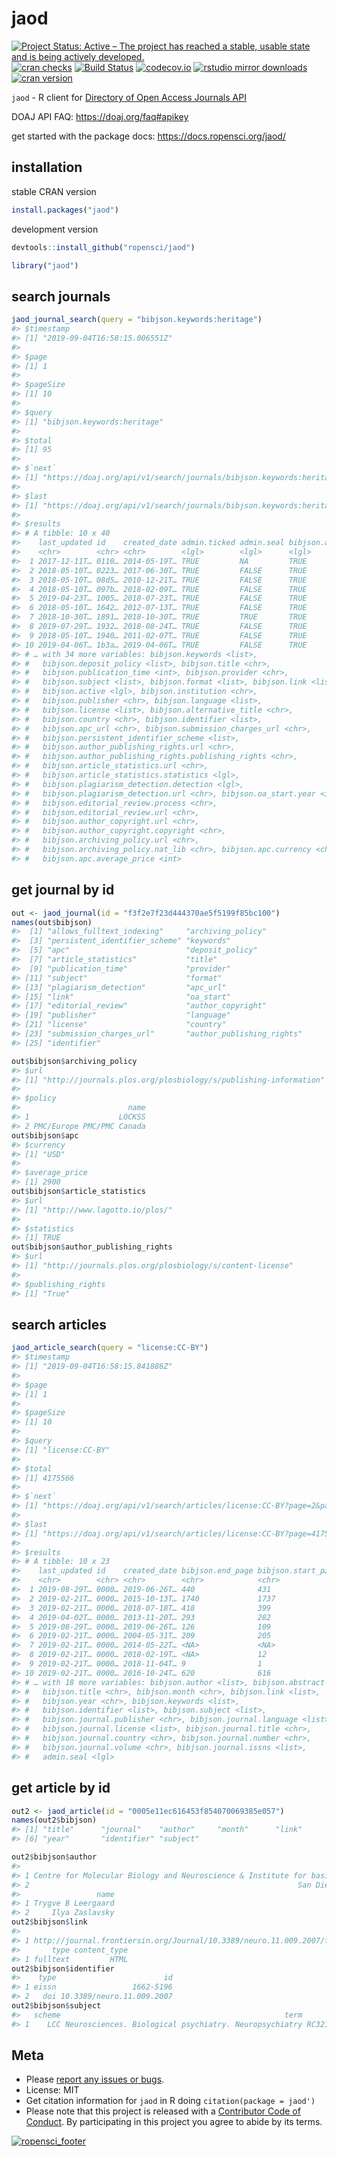 jaod
====



[![Project Status: Active – The project has reached a stable, usable state and is being actively developed.](http://www.repostatus.org/badges/latest/active.svg)](http://www.repostatus.org/#active)
[![cran checks](https://cranchecks.info/badges/worst/jaod)](https://cranchecks.info/pkgs/jaod)
[![Build Status](https://travis-ci.org/ropensci/jaod.svg?branch=master)](https://travis-ci.org/ropensci/jaod)
[![codecov.io](https://codecov.io/github/ropensci/jaod/coverage.svg?branch=master)](https://codecov.io/github/ropensci/jaod?branch=master)
[![rstudio mirror downloads](http://cranlogs.r-pkg.org/badges/jaod)](https://github.com/metacran/cranlogs.app)
[![cran version](http://www.r-pkg.org/badges/version/jaod)](https://cran.r-project.org/package=jaod)

`jaod` - R client for [Directory of Open Access Journals API](https://doaj.org/api/v1/docs)

DOAJ API FAQ: <https://doaj.org/faq#apikey>

get started with the package docs: <https://docs.ropensci.org/jaod/>

## installation

stable CRAN version


```r
install.packages("jaod")
```

development version


```r
devtools::install_github("ropensci/jaod")
```


```r
library("jaod")
```

## search journals


```r
jaod_journal_search(query = "bibjson.keywords:heritage")
#> $timestamp
#> [1] "2019-09-04T16:58:15.006551Z"
#> 
#> $page
#> [1] 1
#> 
#> $pageSize
#> [1] 10
#> 
#> $query
#> [1] "bibjson.keywords:heritage"
#> 
#> $total
#> [1] 95
#> 
#> $`next`
#> [1] "https://doaj.org/api/v1/search/journals/bibjson.keywords:heritage?page=2&pageSize=10"
#> 
#> $last
#> [1] "https://doaj.org/api/v1/search/journals/bibjson.keywords:heritage?page=10&pageSize=10"
#> 
#> $results
#> # A tibble: 10 x 40
#>    last_updated id    created_date admin.ticked admin.seal bibjson.allows_…
#>    <chr>        <chr> <chr>        <lgl>        <lgl>      <lgl>           
#>  1 2017-12-11T… 0110… 2014-05-19T… TRUE         NA         TRUE            
#>  2 2018-05-10T… 0223… 2017-06-30T… TRUE         FALSE      TRUE            
#>  3 2018-05-10T… 08d5… 2010-12-21T… TRUE         FALSE      TRUE            
#>  4 2018-05-10T… 097b… 2018-02-09T… TRUE         FALSE      TRUE            
#>  5 2019-04-23T… 1005… 2018-07-23T… TRUE         FALSE      TRUE            
#>  6 2018-05-10T… 1642… 2012-07-13T… TRUE         FALSE      TRUE            
#>  7 2018-10-30T… 1891… 2018-10-30T… TRUE         TRUE       TRUE            
#>  8 2019-07-29T… 1932… 2018-08-24T… TRUE         FALSE      TRUE            
#>  9 2018-05-10T… 1940… 2011-02-07T… TRUE         FALSE      TRUE            
#> 10 2019-04-06T… 1b3a… 2019-04-06T… TRUE         FALSE      TRUE            
#> # … with 34 more variables: bibjson.keywords <list>,
#> #   bibjson.deposit_policy <list>, bibjson.title <chr>,
#> #   bibjson.publication_time <int>, bibjson.provider <chr>,
#> #   bibjson.subject <list>, bibjson.format <list>, bibjson.link <list>,
#> #   bibjson.active <lgl>, bibjson.institution <chr>,
#> #   bibjson.publisher <chr>, bibjson.language <list>,
#> #   bibjson.license <list>, bibjson.alternative_title <chr>,
#> #   bibjson.country <chr>, bibjson.identifier <list>,
#> #   bibjson.apc_url <chr>, bibjson.submission_charges_url <chr>,
#> #   bibjson.persistent_identifier_scheme <list>,
#> #   bibjson.author_publishing_rights.url <chr>,
#> #   bibjson.author_publishing_rights.publishing_rights <chr>,
#> #   bibjson.article_statistics.url <chr>,
#> #   bibjson.article_statistics.statistics <lgl>,
#> #   bibjson.plagiarism_detection.detection <lgl>,
#> #   bibjson.plagiarism_detection.url <chr>, bibjson.oa_start.year <int>,
#> #   bibjson.editorial_review.process <chr>,
#> #   bibjson.editorial_review.url <chr>,
#> #   bibjson.author_copyright.url <chr>,
#> #   bibjson.author_copyright.copyright <chr>,
#> #   bibjson.archiving_policy.url <chr>,
#> #   bibjson.archiving_policy.nat_lib <chr>, bibjson.apc.currency <chr>,
#> #   bibjson.apc.average_price <int>
```

## get journal by id


```r
out <- jaod_journal(id = "f3f2e7f23d444370ae5f5199f85bc100")
names(out$bibjson)
#>  [1] "allows_fulltext_indexing"     "archiving_policy"            
#>  [3] "persistent_identifier_scheme" "keywords"                    
#>  [5] "apc"                          "deposit_policy"              
#>  [7] "article_statistics"           "title"                       
#>  [9] "publication_time"             "provider"                    
#> [11] "subject"                      "format"                      
#> [13] "plagiarism_detection"         "apc_url"                     
#> [15] "link"                         "oa_start"                    
#> [17] "editorial_review"             "author_copyright"            
#> [19] "publisher"                    "language"                    
#> [21] "license"                      "country"                     
#> [23] "submission_charges_url"       "author_publishing_rights"    
#> [25] "identifier"
```


```r
out$bibjson$archiving_policy
#> $url
#> [1] "http://journals.plos.org/plosbiology/s/publishing-information"
#> 
#> $policy
#>                        name
#> 1                    LOCKSS
#> 2 PMC/Europe PMC/PMC Canada
out$bibjson$apc
#> $currency
#> [1] "USD"
#> 
#> $average_price
#> [1] 2900
out$bibjson$article_statistics
#> $url
#> [1] "http://www.lagotto.io/plos/"
#> 
#> $statistics
#> [1] TRUE
out$bibjson$author_publishing_rights
#> $url
#> [1] "http://journals.plos.org/plosbiology/s/content-license"
#> 
#> $publishing_rights
#> [1] "True"
```


## search articles


```r
jaod_article_search(query = "license:CC-BY")
#> $timestamp
#> [1] "2019-09-04T16:58:15.841886Z"
#> 
#> $page
#> [1] 1
#> 
#> $pageSize
#> [1] 10
#> 
#> $query
#> [1] "license:CC-BY"
#> 
#> $total
#> [1] 4175566
#> 
#> $`next`
#> [1] "https://doaj.org/api/v1/search/articles/license:CC-BY?page=2&pageSize=10"
#> 
#> $last
#> [1] "https://doaj.org/api/v1/search/articles/license:CC-BY?page=417557&pageSize=10"
#> 
#> $results
#> # A tibble: 10 x 23
#>    last_updated id    created_date bibjson.end_page bibjson.start_p…
#>    <chr>        <chr> <chr>        <chr>            <chr>           
#>  1 2019-08-29T… 0000… 2019-06-26T… 440              431             
#>  2 2019-02-21T… 0000… 2015-10-13T… 1740             1737            
#>  3 2019-02-21T… 0000… 2018-07-18T… 418              399             
#>  4 2019-04-02T… 0000… 2013-11-20T… 293              282             
#>  5 2019-08-29T… 0000… 2019-06-26T… 126              109             
#>  6 2019-02-21T… 0000… 2004-05-31T… 209              205             
#>  7 2019-02-21T… 0000… 2014-05-22T… <NA>             <NA>            
#>  8 2019-02-21T… 0000… 2018-02-19T… <NA>             12              
#>  9 2019-02-21T… 0000… 2018-11-04T… 9                1               
#> 10 2019-02-21T… 0000… 2016-10-24T… 620              616             
#> # … with 18 more variables: bibjson.author <list>, bibjson.abstract <chr>,
#> #   bibjson.title <chr>, bibjson.month <chr>, bibjson.link <list>,
#> #   bibjson.year <chr>, bibjson.keywords <list>,
#> #   bibjson.identifier <list>, bibjson.subject <list>,
#> #   bibjson.journal.publisher <chr>, bibjson.journal.language <list>,
#> #   bibjson.journal.license <list>, bibjson.journal.title <chr>,
#> #   bibjson.journal.country <chr>, bibjson.journal.number <chr>,
#> #   bibjson.journal.volume <chr>, bibjson.journal.issns <list>,
#> #   admin.seal <lgl>
```

## get article by id


```r
out2 <- jaod_article(id = "0005e11ec616453f854070069385e057")
names(out2$bibjson)
#> [1] "title"      "journal"    "author"     "month"      "link"      
#> [6] "year"       "identifier" "subject"
```


```r
out2$bibjson$author
#>                                                                                       affiliation
#> 1 Centre for Molecular Biology and Neuroscience & Institute for basic medical sciences, Univ Oslo
#> 2                                                            San Diego Supercomputer Center, UCSD
#>                 name
#> 1 Trygve B Leergaard
#> 2     Ilya Zaslavsky
out2$bibjson$link
#>                                                                     url
#> 1 http://journal.frontiersin.org/Journal/10.3389/neuro.11.009.2007/full
#>       type content_type
#> 1 fulltext         HTML
out2$bibjson$identifier
#>    type                        id
#> 1 eissn                 1662-5196
#> 2   doi 10.3389/neuro.11.009.2007
out2$bibjson$subject
#>   scheme                                                  term      code
#> 1    LCC Neurosciences. Biological psychiatry. Neuropsychiatry RC321-571
```


## Meta

* Please [report any issues or bugs](https://github.com/ropensci/jaod/issues).
* License: MIT
* Get citation information for `jaod` in R doing `citation(package = jaod')`
* Please note that this project is released with a [Contributor Code of Conduct][coc].
By participating in this project you agree to abide by its terms.

[![ropensci_footer](https://ropensci.org/public_images/github_footer.png)](https://ropensci.org)

[coc]: https://github.com/ropensci/jaod/blob/master/CODE_OF_CONDUCT.md
